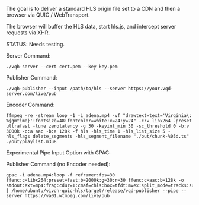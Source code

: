 The goal is to deliver a standard HLS origin file set to a CDN and then a browser via QUIC / WebTransport. 

The browser will buffer the HLS data, start hls.js, and intercept server requests via XHR.

STATUS: Needs testing.

Server Command:
```
./vqh-server --cert cert.pem --key key.pem
```

Publisher Command:
```
./vqh-publisher --input /path/to/hls --server https://your.vqd-server.com/live/pub
```

Encoder Command:
```
ffmpeg -re -stream_loop -1 -i adena.mp4 -vf "drawtext=text='Virginia\: %{gmtime}':fontsize=48:fontcolor=white:x=24:y=24" -c:v libx264 -preset ultrafast -tune zerolatency -g 30 -keyint_min 30 -sc_threshold 0 -b:v 3000k -c:a aac -b:a 128k -f hls -hls_time 1 -hls_list_size 5 -hls_flags delete_segments -hls_segment_filename "./out/chunk-%05d.ts" ./out/playlist.m3u8
```

Experimental Pipe Input Option with GPAC:

Publisher Command (no Encoder needed):

```
gpac -i adena.mp4:loop -f reframer:fps=30 ffenc:c=libx264:preset=fast:b=2000k:g=30:r=30 ffenc:c=aac:b=128k -o stdout:ext=mp4:frag:cdur=1:cmaf=chls:box=tfdt:mvex:split_mode=tracks:subs_sidx=0:!tsalign | /home/ubuntu/vivoh-quic-hls/target/release/vqd-publisher --pipe --server https://va01.wtmpeg.com/live/pub
```
